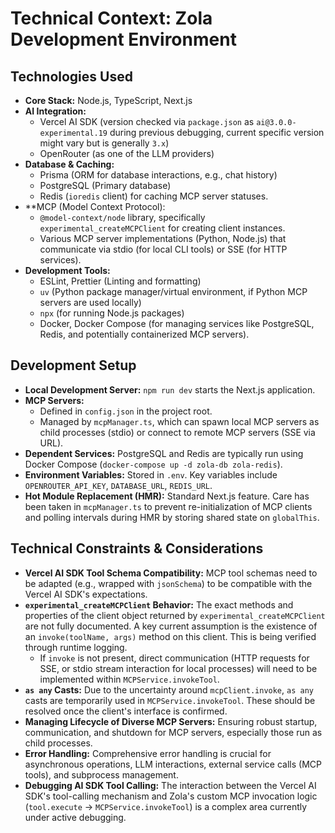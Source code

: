 # Technical Context: Zola Development Environment

## Technologies Used

-   **Core Stack:** Node.js, TypeScript, Next.js
-   **AI Integration:**
    *   Vercel AI SDK (version checked via `package.json` as `ai@3.0.0-experimental.19` during previous debugging, current specific version might vary but is generally `3.x`)
    *   OpenRouter (as one of the LLM providers)
-   **Database & Caching:**
    *   Prisma (ORM for database interactions, e.g., chat history)
    *   PostgreSQL (Primary database)
    *   Redis (`ioredis` client) for caching MCP server statuses.
-   **MCP (Model Context Protocol):
    *   `@model-context/node` library, specifically `experimental_createMCPClient` for creating client instances.
    *   Various MCP server implementations (Python, Node.js) that communicate via stdio (for local CLI tools) or SSE (for HTTP services).
-   **Development Tools:**
    *   ESLint, Prettier (Linting and formatting)
    *   `uv` (Python package manager/virtual environment, if Python MCP servers are used locally)
    *   `npx` (for running Node.js packages)
    *   Docker, Docker Compose (for managing services like PostgreSQL, Redis, and potentially containerized MCP servers).

## Development Setup

-   **Local Development Server:** `npm run dev` starts the Next.js application.
-   **MCP Servers:**
    *   Defined in `config.json` in the project root.
    *   Managed by `mcpManager.ts`, which can spawn local MCP servers as child processes (stdio) or connect to remote MCP servers (SSE via URL).
-   **Dependent Services:** PostgreSQL and Redis are typically run using Docker Compose (`docker-compose up -d zola-db zola-redis`).
-   **Environment Variables:** Stored in `.env`. Key variables include `OPENROUTER_API_KEY`, `DATABASE_URL`, `REDIS_URL`.
-   **Hot Module Replacement (HMR):** Standard Next.js feature. Care has been taken in `mcpManager.ts` to prevent re-initialization of MCP clients and polling intervals during HMR by storing shared state on `globalThis`.

## Technical Constraints & Considerations

-   **Vercel AI SDK Tool Schema Compatibility:** MCP tool schemas need to be adapted (e.g., wrapped with `jsonSchema`) to be compatible with the Vercel AI SDK's expectations.
-   **`experimental_createMCPClient` Behavior:** The exact methods and properties of the client object returned by `experimental_createMCPClient` are not fully documented. A key current assumption is the existence of an `invoke(toolName, args)` method on this client. This is being verified through runtime logging.
    *   If `invoke` is not present, direct communication (HTTP requests for SSE, or stdio stream interaction for local processes) will need to be implemented within `MCPService.invokeTool`.
-   **`as any` Casts:** Due to the uncertainty around `mcpClient.invoke`, `as any` casts are temporarily used in `MCPService.invokeTool`. These should be resolved once the client's interface is confirmed.
-   **Managing Lifecycle of Diverse MCP Servers:** Ensuring robust startup, communication, and shutdown for MCP servers, especially those run as child processes.
-   **Error Handling:** Comprehensive error handling is crucial for asynchronous operations, LLM interactions, external service calls (MCP tools), and subprocess management.
-   **Debugging AI SDK Tool Calling:** The interaction between the Vercel AI SDK's tool-calling mechanism and Zola's custom MCP invocation logic (`tool.execute` -> `MCPService.invokeTool`) is a complex area currently under active debugging.